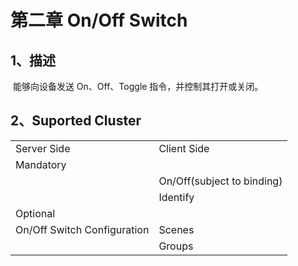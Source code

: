 # 第二章 On/Off Switch

## 1、描述

​	能够向设备发送 On、Off、Toggle 指令，并控制其打开或关闭。

## 2、Suported Cluster
<table>
    <tr>
        <td>Server Side</td>
        <td>Client Side</td>
   </tr>
    <tr>
        <td colspan="2">Mandatory</td>
    </tr>
   <tr>
    <td></td>
    <td>On/Off(subject to binding)</td>
   <tr>
    <td></td>
    <td>Identify</td>
   </tr>
    <tr>
        <td colspan="2">Optional</td>
    </tr>
   <td>On/Off Switch Configuration</td>
   <td>Scenes </td>
   </tr>
   <td></td>
   <td>Groups</td>
</table>

